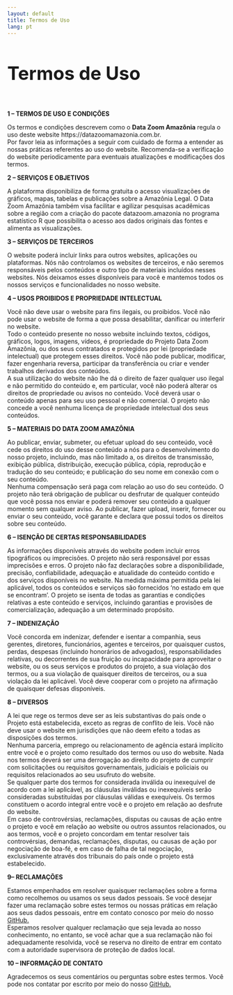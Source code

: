 ```yaml
---
layout: default
title: Termos de Uso
lang: pt
---
```

<h1 class="entry-title" style="font-size: 3em; text-align: left;">Termos de Uso</h1>
<br>

<div style="text-align: left; font-size: 1em;">
<p><strong>1 – TERMOS DE USO E CONDIÇÕES</strong></p>



<p>Os termos e condições descrevem como&nbsp;o&nbsp;<strong>Data Zoom Amazônia</strong>&nbsp;regula o uso deste website https://datazoomamazonia.com.br.<br>Por favor leia as informações a seguir com cuidado de forma a entender as nossas práticas referentes ao uso do website. Recomenda-se a verificação do website periodicamente para eventuais atualizações e modificações dos termos.</p>



<p><strong>2 – SERVIÇOS E OBJETIVOS</strong></p>



<p>A plataforma disponibiliza de forma&nbsp;gratuita o acesso visualizações de gráficos, mapas, tabelas e publicações sobre a Amazônia Legal. O Data Zoom Amazônia também visa facilitar e agilizar pesquisas acadêmicas sobre a região com a criação do pacote&nbsp;datazoom.amazonia&nbsp;no programa estatístico&nbsp;R&nbsp;que possibilita o acesso aos dados originais das fontes e alimenta as visualizações.&nbsp;</p>



<p><strong>3 – SERVIÇOS DE TERCEIROS</strong></p>



<p>O website poderá incluir links para outros websites, aplicações ou plataformas. Nós não controlamos os websites de terceiros, e não seremos responsáveis pelos conteúdos e outro tipo de materiais incluídos nesses websites. Nós deixamos esses disponíveis para você e mantemos todos os nossos serviços e funcionalidades no nosso website.</p>



<p><strong>4 – USOS PROIBIDOS E PROPRIEDADE INTELECTUAL</strong></p>



<p>Você não deve usar o website para fins ilegais, ou proibidos. Você não pode usar o website de forma a que possa desabilitar, danificar ou interferir no website.<br>Todo o conteúdo presente no nosso website incluindo textos, códigos, gráficos, logos, imagens, vídeos, é propriedade do Projeto Data Zoom Amazônia, ou dos seus contratados e protegidos por lei (propriedade intelectual) que protegem esses direitos. Você não pode publicar, modificar, fazer engenharia reversa, participar da transferência ou criar e vender trabalhos derivados dos conteúdos.<br>A sua utilização do website não lhe dá o direito de fazer qualquer uso ilegal e não permitido do conteúdo e, em particular, você não poderá alterar os direitos de propriedade ou avisos no conteúdo. Você deverá usar o conteúdo apenas para seu uso pessoal e não comercial. O projeto não concede a você nenhuma licença de propriedade intelectual dos seus conteúdos.</p>



<p><strong>5 – MATERIAIS DO DATA ZOOM AMAZÔNIA</strong></p>



<p>Ao publicar, enviar, submeter, ou efetuar upload do seu conteúdo, você cede os direitos do uso desse conteúdo a nós para o desenvolvimento do nosso projeto, incluindo, mas não limitado a, os direitos de transmissão, exibição pública, distribuição, execução pública, cópia, reprodução e tradução do seu conteúdo; e publicação do seu nome em conexão com o seu conteúdo.<br>Nenhuma compensação será paga com relação ao uso do seu conteúdo. O projeto não terá obrigação de publicar ou desfrutar de qualquer conteúdo que você possa nos enviar e poderá remover seu conteúdo a qualquer momento sem qualquer aviso. Ao publicar, fazer upload, inserir, fornecer ou enviar o seu conteúdo, você garante e declara que possui todos os direitos sobre seu conteúdo.</p>



<p><strong>6 – ISENÇÃO DE CERTAS RESPONSABILIDADES</strong></p>



<p>As informações disponíveis através do website podem incluir erros tipográficos ou imprecisões. O projeto não será responsável por essas imprecisões e erros. O projeto não faz declarações sobre a disponibilidade, precisão, confiabilidade, adequação e atualidade do conteúdo contido e dos serviços disponíveis no website. Na medida máxima permitida pela lei aplicável, todos os conteúdos e serviços são fornecidos ‘no estado em que se encontram’. O projeto se isenta de todas as garantias e condições relativas a este conteúdo e serviços, incluindo garantias e provisões de comercialização, adequação a um determinado propósito.</p>



<p><strong>7 – INDENIZAÇÃO</strong></p>



<p>Você concorda em indenizar, defender e isentar a companhia, seus gerentes, diretores, funcionários, agentes e terceiros, por quaisquer custos, perdas, despesas (incluindo honorários de advogados), responsabilidades relativas, ou decorrentes de sua fruição ou incapacidade para aproveitar o website, ou os seus serviços e produtos do projeto, a sua violação dos termos, ou a sua violação de quaisquer direitos de terceiros, ou a sua violação da lei aplicável. Você deve cooperar com o projeto na afirmação de quaisquer defesas disponíveis.</p>



<p><strong>8 – DIVERSOS</strong></p>



<p>A lei que rege os termos deve ser as leis substantivas do país onde o Projeto está estabelecida, exceto as regras de conflito de leis. Você não deve usar o website em jurisdições que não deem efeito a todas as disposições dos termos.<br>Nenhuma parceria, emprego ou relacionamento de agência estará implícito entre você e o projeto como resultado dos termos ou uso do website. Nada nos termos deverá ser uma derrogação ao direito do projeto de cumprir com solicitações ou requisitos governamentais, judiciais e policiais ou requisitos relacionados ao seu usufruto do website.<br>Se qualquer parte dos termos for considerada inválida ou inexequível de acordo com a lei aplicável, as cláusulas inválidas ou inexequíveis serão consideradas substituídas por cláusulas válidas e exequíveis. Os termos constituem o acordo integral entre você e o projeto em relação ao desfrute do website.<br>Em caso de controvérsias, reclamações, disputas ou causas de ação entre o projeto e você em relação ao website ou outros assuntos relacionados, ou aos termos, você e o projeto concordam em tentar resolver tais controvérsias, demandas, reclamações, disputas, ou causas de ação por negociação de boa-fé, e em caso de falha de tal negociação, exclusivamente através dos tribunais do país onde o projeto está estabelecido.</p>



<p><strong> 9– RECLAMAÇÕES</strong></p>



<p>Estamos empenhados em resolver quaisquer reclamações sobre a forma como recolhemos ou usamos os seus dados pessoais. Se você desejar fazer uma reclamação sobre estes termos ou nossas práticas em relação aos seus dados pessoais, entre em contato conosco por meio do nosso <a href="https://web.archive.org/web/20250613070552/https://github.com/datazoompuc/datazoom.amazonia/issues" data-type="URL" data-id="https://github.com/datazoompuc/datazoom.amazonia/issues" target="_blank" rel="noreferrer noopener">GitHub.</a><br>Esperamos resolver qualquer reclamação que seja levada ao nosso conhecimento, no entanto, se você achar que a sua reclamação não foi adequadamente resolvida, você se reserva no direito de entrar em contato com a autoridade supervisora de proteção de dados local.</p>



<p><strong>10 – INFORMAÇÃO DE CONTATO</strong></p>



<p>Agradecemos os seus comentários ou perguntas sobre estes termos. Você pode nos contatar por escrito por meio do nosso <a rel="noreferrer noopener" href="https://web.archive.org/web/20250613070552/https://github.com/datazoompuc/datazoom.amazonia/issues" data-type="URL" data-id="https://github.com/datazoompuc/datazoom.amazonia/issues" target="_blank">GitHub.</a></p>



<p></p>
